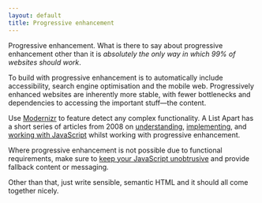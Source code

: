 ```yaml
---
layout: default
title: Progressive enhancement
---
```


Progressive enhancement. What is there to say about progressive enhancement other than it is *absolutely the only way in which 99% of websites should work*. 

To build with progressive enhancement is to automatically include accessibility, search engine optimisation and the mobile web. Progressively enhanced websites are inherently more stable, with fewer bottlenecks and dependencies to accessing the important stuff—the content. 

Use [Modernizr](https://modernizr.com/) to feature detect any complex functionality. A List Apart has a short series of articles from 2008 on [understanding](http://alistapart.com/article/understandingprogressiveenhancement), [implementing](http://alistapart.com/article/progressiveenhancementwithcss), and [working with JavaScript](http://alistapart.com/article/progressiveenhancementwithjavascript) whilst working with progressive enhancement.

Where progressive enhancement is not possible due to functional requirements, make sure to [keep your JavaScript unobtrusive](http://blog.teamtreehouse.com/unobtrusive-javascript-important) and provide fallback content or messaging. 

Other than that, just write sensible, semantic HTML and it should all come together nicely.
